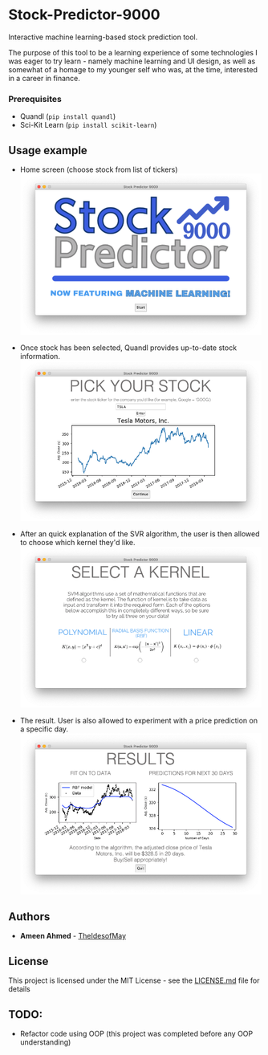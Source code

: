 # Stock-Predictor-9000
Interactive machine learning-based stock prediction tool.

The purpose of this tool to be a learning experience of some technologies I was eager to try learn - namely machine learning and UI design, as well as somewhat of a homage to my younger self who was, at the time, interested in a career in finance. 


### Prerequisites

- Quandl (`pip install quandl`)
- Sci-Kit Learn (`pip install scikit-learn`)


## Usage example
- Home screen (choose stock from list of tickers)
![home screen](images/USAGE1.png)

- Once stock has been selected, Quandl provides up-to-date stock information.
![stock info](images/USAGE2.png)

- After an quick explanation of the SVR algorithm, the user is then allowed to choose which kernel they'd like. 
![kernel](images/USAGE3.png)

- The result. User is also allowed to experiment with a price prediction on a specific day. 
![result](images/USAGE4.png)


 


## Authors

* **Ameen Ahmed** - [TheIdesofMay](https://github.com/TheIdesofMay)


## License

This project is licensed under the MIT License - see the [LICENSE.md](LICENSE.md) file for details

## TODO:

- Refactor code using OOP (this project was completed before any OOP understanding)

